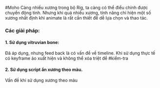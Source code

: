 #Moho
Càng nhiều xương trong bộ Rig, ta càng có thể điểu chỉnh được chuyển động tinh. Nhưng khi quá nhiều xương, tính năng chỉ hiện một số xương nhất định khi animate là rất cần thiết để dễ lựa chọn và thao tác. 
### Các giải pháp:
#### 1. Sử dụng vitruvian bone:
Đã áp dụng, nhưng feed back là có vấn đề về timeline. Khi sử dụng thực tế có keyframe ảo xuất hiện và không thể xóa triệt để #kiểm-tra

#### 2. Sử dụng script ẩn xương theo màu.
Vấn đề khi sử dụng xương theo màu 
